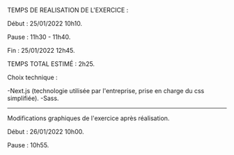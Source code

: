 TEMPS DE REALISATION DE L'EXERCICE :

Début : 25/01/2022 10h10.

Pause : 11h30 - 11h40.

Fin : 25/01/2022 12h45.

TEMPS TOTAL ESTIMÉ : 2h25.

Choix technique :

-Next.js (technologie utilisée par l'entreprise, prise en charge du css simplifiée).
-Sass.

---

Modifications graphiques de l'exercice après réalisation.

Début : 26/01/2022 10h00.

Pause : 10h55.
